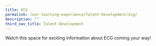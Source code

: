 ```yaml
---
title: ECG
permalink: /our-learning-experience/Talent-Development/ecg/
description: ""
third_nav_title: Talent Development
---
```

Watch this space for exciting information about ECG coming your way!